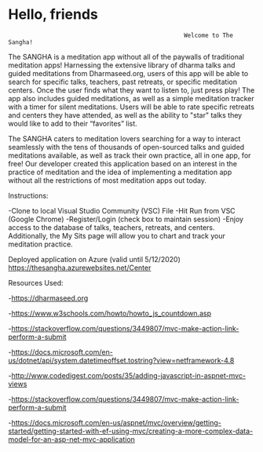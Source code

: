 # Hello, friends

                                                      Welcome to The Sangha!
                                                      
  The SANGHA is a meditation app without all of the paywalls of traditional meditation apps! Harnessing the extensive library of dharma talks and guided meditations from Dharmaseed.org, users of this app will be able to search for specific talks, teachers, past retreats, or specific meditation centers. Once the user finds what they want to listen to, just press play! The app also includes guided meditations, as well as a simple meditation tracker with a timer for silent meditations. Users will be able to rate specific retreats and centers they have attended, as well as the ability to "star" talks they would like to add to their “favorites” list. 

  The SANGHA caters to meditation lovers searching for a way to interact seamlessly with the tens of thousands of open-sourced talks and guided meditations available, as well as track their own practice, all in one app, for free!  Our developer created this application based on an interest in the practice of meditation and the idea of implementing a meditation app without all the restrictions of most meditation apps out today. 


Instructions:

-Clone to local Visual Studio Community (VSC) File
-Hit Run from VSC (Google Chrome)
-Register/Login (check box to maintain session)
-Enjoy access to the database of talks, teachers, retreats, and centers. Additionally, the My Sits page will allow you to chart and track your meditation practice.

Deployed application on Azure (valid until 5/12/2020)
https://thesangha.azurewebsites.net/Center

Resources Used:

-https://dharmaseed.org

-https://www.w3schools.com/howto/howto_js_countdown.asp

-https://stackoverflow.com/questions/3449807/mvc-make-action-link-perform-a-submit

-https://docs.microsoft.com/en-us/dotnet/api/system.datetimeoffset.tostring?view=netframework-4.8

-http://www.codedigest.com/posts/35/adding-javascript-in-aspnet-mvc-views

-https://stackoverflow.com/questions/3449807/mvc-make-action-link-perform-a-submit

-https://docs.microsoft.com/en-us/aspnet/mvc/overview/getting-started/getting-started-with-ef-using-mvc/creating-a-more-complex-data-model-for-an-asp-net-mvc-application
